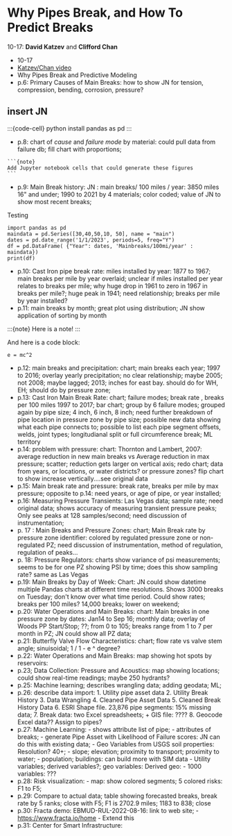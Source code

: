 # Why Pipes Break, and How To Predict Breaks
10-17: **David Katzev** and **Clifford Chan**

- 10-17
- [Katzev/Chan video](https://bcourses.berkeley.edu/courses/1516536/files/folder/Module%204%20-%20Infrastructure%20maintenance%2C%20renewal%20and%20replacement?preview=84420282)
- Why Pipes Break and Predictive Modeling
- p.6: Primary Causes of Main Breaks: how to show JN for tension, compression, bending, corrosion, pressure?
## insert JN
:::{code-cell} python
install pandas as pd
:::
- p.8: chart of *cause* and *failure mode* by material: could pull data from failure db; fill chart with proportions;

````{div} full-width
```{note}
Add Jupyter notebook cells that could generate these figures
```
````

- p.9: Main Break history: JN : main breaks/ 100 miles / year: 3850 miles 16" and under; 1990 to 2021 by 4 materials; color coded; value of JN to show most recent breaks;

Testing

```{code-cell}
import pandas as pd
maindata = pd.Series([30,40,50,10, 50], name = "main")
dates = pd.date_range('1/1/2023', periods=5, freq="Y")
df = pd.DataFrame( {"Year": dates, 'Mainbreaks/100mi/year' : maindata})
print(df)
```

- p.10: Cast Iron pipe break rate: miles installed by year: 1877 to 1967; main breaks per mile by year overlaid; unclear if miles installed per year relates to breaks per mile; why huge drop in 1961 to zero in 1967 in breaks per mile?; huge peak in 1941; need relationship; breaks per mile by year installed?
- p.11: main breaks by month; great plot using distribution; JN show application of sorting by month

:::{note}
Here is a note!
:::

And here is a code block:

```
e = mc^2
```
- p.12: main breaks and precipitation: chart; main breaks each year; 1997 to 2016; overlay yearly precipitation; no clear relationship; maybe 2005; not 2008; maybe lagged; 2013; inches for east bay. should do for WH, EH; should do by pressure zone;
- p.13: Cast Iron Main Break Rate: chart; failure modes; break rate , breaks per 100 miles 1997 to 2017; bar chart; group by 6 failure modes; grouped again by pipe size; 4 inch, 6 inch, 8 inch; need further breakdown of pipe location in pressure zone by pipe size; possible new data showing what each pipe connects to; possible to list each pipe segment offsets, welds, joint types; longitudianal split or full circumference break; ML territory
- p.14: problem with pressure: chart: Thornton and Lambert, 2007: average reduction in new main breaks vs Average reduction in max pressure; scatter; reduction gets larger on vertical axis; redo chart; data from years, or locations, or water districts? or pressure zones? flip chart to show increase vertically....see original data
- p.15: Main break rate and pressure: break rate, breaks per mile by max pressure; opposite to p.14: need years, or age of pipe, or year installed;
- p.16: Measuring Pressure Transients: Las Vegas data; sample rate;  need original data; shows accuracy of measuring transient pressure peaks; Only see peaks at 128 samples/second; need discussion of instrumentation;
- p. 17 : Main Breaks and Pressure Zones: chart; Main Break rate by pressure zone identifier: colored by regulated pressure zone or non-regulated PZ; need discussion of instrumentation, method of regulation, regulation of peaks...
- p. 18: Pressure Regulators: charts show variance of psi measurements; seems to be for one PZ showing PSI by time; does this show sampling rate? same as Las Vegas
- p.19: Main Breaks by Day of Week: Chart: JN could show datetime multiple Pandas charts at different time resolutions. Shows 3000 breaks on Tuesday; don't know over what time period. Could show rates; breaks per 100 miles? 14,000 breaks; lower on weekend;
- p.20: Water Operations and Main Breaks: chart: Main breaks in one pressure zone by dates: Jan14 to Sep 16; monthly data; overlay of Woods PP Start/Stop; ??; from 0 to 105; breaks range from 1 to 7 per month in PZ; JN could show all PZ data;
- p.21: Butterfly Valve Flow Characteristics: chart; flow rate vs valve stem angle; sinuisoidal; 1 / 1 - e ^ degree?
- p.22: Water Operations and Main Breaks: map showing hot spots by reservoirs:
- p.23; Data Collection: Pressure and Acoustics: map showing locations; could show real-time readings; maybe 250 hydrants?
- p.25: Machine learning; describes wrangling data; adding geodata; ML;
- p.26: describe data import:
					1. Utility pipe asset data
					2. Utility Break History
					3. Data Wrangling
					4. Cleaned Pipe Asset Data
					5. Cleaned Break History Data
					6. ESRI Shape file. 23,876 pipe segments: 15% missing data;
					7. Break data: two Excel spreadsheets; + GIS file: ????
					8. Geocode Excel data?? Assign to pipes?
- p.27: Machine Learning:
					- shows attribute list of pipe;
					- attributes of breaks;
					- generate Pipe Asset with Likelihood of Failure scores: JN can do this with existing data;
					- Geo Variables from USGS soil properties: Resolution? 40+;
						- slope; elevation; proximity to transport; proximity to water;
						- population; buildings: can build more with SIM data
					- Utility variables; derived variables?; geo variables: Derived geo:
					- 1000 variables: ???
- p.28: Risk visualization:
					- map: show colored segments;  5 colored risks: F1 to F5;
- p.29: Compare to actual data; table showing forecasted breaks, break rate by 5 ranks; close with F5; F1 is 2702.9 miles; 1183 to 838; close
- p.30: Fracta demo: EBMUD-RUL-2022-08-16: link to web site;
					- https://www.fracta.io/home
					- Extend this
- p.31: Center for Smart Infrastructure:
